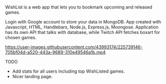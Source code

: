 WishList is a web app that lets you to bookmark upcoming and released games.

Login with Google account to store your data in MongoDB. App created with Javascript, HTML, Handlebars, Node.js, Express.js, Moongose.
Application has its own API that talks with database, while Twitch API fetches boxart for chosen games.

https://user-images.githubusercontent.com/43993174/225739146-705bf04d-a520-443a-9689-310e49546a1b.mp4


TODO

* Add stats for all users including top WishListed games.
* Nicer landing page.
